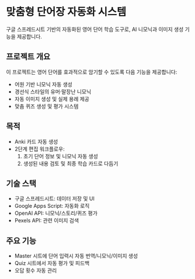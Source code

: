 # 맞춤형 단어장 자동화 시스템

구글 스프레드시트 기반의 자동화된 영어 단어 학습 도구로, AI 니모닉과 이미지 생성 기능을 제공합니다.

## 프로젝트 개요

이 프로젝트는 영어 단어를 효과적으로 암기할 수 있도록 다음 기능을 제공합니다:
- 어원 기반 니모닉 자동 생성
- 경선식 스타일의 유머·말장난 니모닉
- 자동 이미지 생성 및 실제 용례 제공
- 맞춤 퀴즈 생성 및 평가 시스템

## 목적
- Anki 카드 자동 생성
- 2단계 편집 워크플로우:
  1. 초기 단어 정보 및 니모닉 자동 생성
  2. 생성된 내용 검토 및 최종 학습 카드로 다듬기

## 기술 스택
- 구글 스프레드시트: 데이터 저장 및 UI
- Google Apps Script: 자동화 로직
- OpenAI API: 니모닉/스토리/퀴즈 평가
- Pexels API: 관련 이미지 검색

## 주요 기능
- Master 시트에 단어 입력시 자동 번역/니모닉/이미지 생성
- Quiz 시트에서 자동 평가 및 피드백
- 오답 횟수 자동 관리
